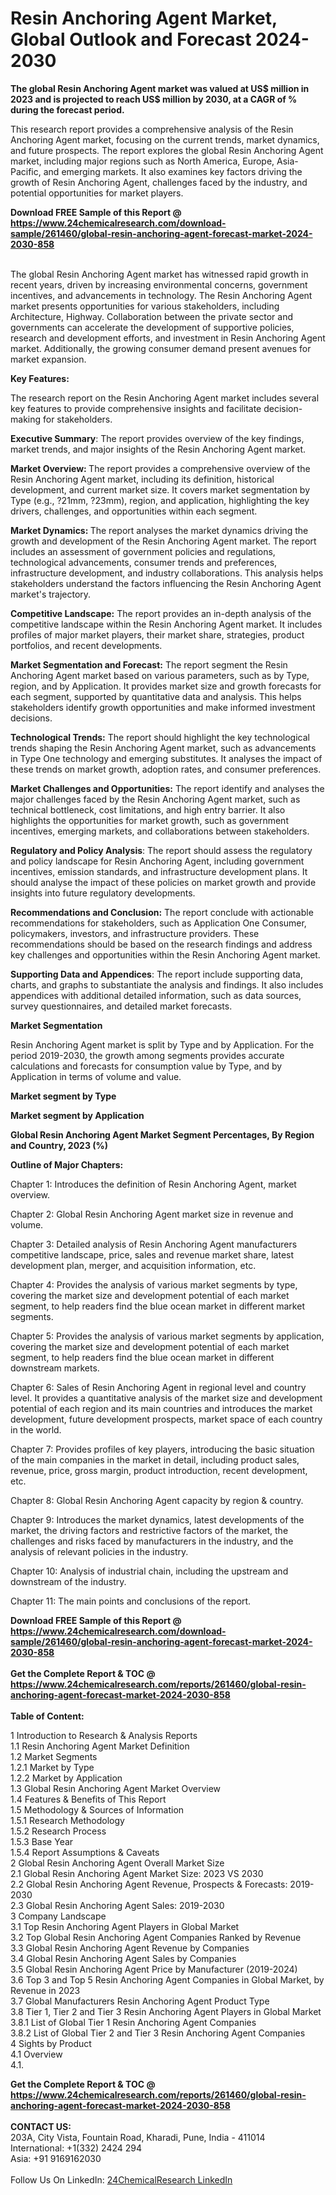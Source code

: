 <h1>Resin Anchoring Agent Market, Global Outlook and Forecast 2024-2030</h1><p><strong>The global Resin Anchoring Agent market was valued at US$ million in 2023 and is projected to reach US$ million by 2030, at a CAGR of % during the forecast period.</strong></p><p>
</p><p>This research report provides a comprehensive analysis of the Resin Anchoring Agent market, focusing on the current trends, market dynamics, and future prospects. The report explores the global Resin Anchoring Agent market, including major regions such as North America, Europe, Asia-Pacific, and emerging markets. It also examines key factors driving the growth of Resin Anchoring Agent, challenges faced by the industry, and potential opportunities for market players.</p><div><b>Download FREE Sample of this Report @ 
            <a href="https://www.24chemicalresearch.com/download-sample/261460/global-resin-anchoring-agent-forecast-market-2024-2030-858">
            https://www.24chemicalresearch.com/download-sample/261460/global-resin-anchoring-agent-forecast-market-2024-2030-858</a></b></div><br><p>
The global Resin Anchoring Agent market has witnessed rapid growth in recent years, driven by increasing environmental concerns, government incentives, and advancements in technology. The Resin Anchoring Agent market presents opportunities for various stakeholders, including Architecture, Highway. Collaboration between the private sector and governments can accelerate the development of supportive policies, research and development efforts, and investment in Resin Anchoring Agent market. Additionally, the growing consumer demand present avenues for market expansion.</p><p>
</p><p>
<strong>Key Features:</strong></p><p>
The research report on the Resin Anchoring Agent market includes several key features to provide comprehensive insights and facilitate decision-making for stakeholders.</p><p>
<strong>Executive Summary</strong>: The report provides overview of the key findings, market trends, and major insights of the Resin Anchoring Agent market.</p><p>
<strong>Market Overview: </strong>The report provides a comprehensive overview of the Resin Anchoring Agent market, including its definition, historical development, and current market size. It covers market segmentation by Type (e.g., ?21mm, ?23mm), region, and application, highlighting the key drivers, challenges, and opportunities within each segment.</p><p>
<strong>Market Dynamics: </strong>The report analyses the market dynamics driving the growth and development of the Resin Anchoring Agent market. The report includes an assessment of government policies and regulations, technological advancements, consumer trends and preferences, infrastructure development, and industry collaborations. This analysis helps stakeholders understand the factors influencing the Resin Anchoring Agent market's trajectory.</p><p>
<strong>Competitive Landscape:</strong> The report provides an in-depth analysis of the competitive landscape within the Resin Anchoring Agent market. It includes profiles of major market players, their market share, strategies, product portfolios, and recent developments.</p><p>
<strong>Market Segmentation and Forecast:</strong> The report segment the Resin Anchoring Agent market based on various parameters, such as by Type, region, and by Application. It provides market size and growth forecasts for each segment, supported by quantitative data and analysis. This helps stakeholders identify growth opportunities and make informed investment decisions.</p><p>
<strong>Technological Trends:</strong> The report should highlight the key technological trends shaping the Resin Anchoring Agent market, such as advancements in Type One technology and emerging substitutes. It analyses the impact of these trends on market growth, adoption rates, and consumer preferences.</p><p>
<strong>Market Challenges and Opportunities:</strong> The report identify and analyses the major challenges faced by the Resin Anchoring Agent market, such as technical bottleneck, cost limitations, and high entry barrier. It also highlights the opportunities for market growth, such as government incentives, emerging markets, and collaborations between stakeholders.</p><p>
<strong>Regulatory and Policy Analysis</strong>: The report should assess the regulatory and policy landscape for Resin Anchoring Agent, including government incentives, emission standards, and infrastructure development plans. It should analyse the impact of these policies on market growth and provide insights into future regulatory developments.</p><p>
<strong>Recommendations and Conclusion:</strong> The report conclude with actionable recommendations for stakeholders, such as Application One Consumer, policymakers, investors, and infrastructure providers. These recommendations should be based on the research findings and address key challenges and opportunities within the Resin Anchoring Agent market.</p><p>
<strong>Supporting Data and Appendices</strong>: The report include supporting data, charts, and graphs to substantiate the analysis and findings. It also includes appendices with additional detailed information, such as data sources, survey questionnaires, and detailed market forecasts.</p><p>
<strong>Market Segmentation</strong></p><p>
Resin Anchoring Agent market is split by Type and by Application. For the period 2019-2030, the growth among segments provides accurate calculations and forecasts for consumption value by Type, and by Application in terms of volume and value.</p><p>
<strong>Market segment by Type</strong></p><p>
</p><p>
</p><p><strong>Market segment by Application</strong></p><p>
</p><p>
</p><p><strong>Global Resin Anchoring Agent Market Segment Percentages, By Region and Country, 2023 (%)</strong></p><p>
</p><p>
</p><p><strong>Outline of Major Chapters:</strong></p><p>
Chapter 1: Introduces the definition of Resin Anchoring Agent, market overview.</p><p>
Chapter 2: Global Resin Anchoring Agent market size in revenue and volume.</p><p>
Chapter 3: Detailed analysis of Resin Anchoring Agent manufacturers competitive landscape, price, sales and revenue market share, latest development plan, merger, and acquisition information, etc.</p><p>
Chapter 4: Provides the analysis of various market segments by type, covering the market size and development potential of each market segment, to help readers find the blue ocean market in different market segments.</p><p>
Chapter 5: Provides the analysis of various market segments by application, covering the market size and development potential of each market segment, to help readers find the blue ocean market in different downstream markets.</p><p>
Chapter 6: Sales of Resin Anchoring Agent in regional level and country level. It provides a quantitative analysis of the market size and development potential of each region and its main countries and introduces the market development, future development prospects, market space of each country in the world.</p><p>
Chapter 7: Provides profiles of key players, introducing the basic situation of the main companies in the market in detail, including product sales, revenue, price, gross margin, product introduction, recent development, etc.</p><p>
Chapter 8: Global Resin Anchoring Agent capacity by region &amp; country.</p><p>
Chapter 9: Introduces the market dynamics, latest developments of the market, the driving factors and restrictive factors of the market, the challenges and risks faced by manufacturers in the industry, and the analysis of relevant policies in the industry.</p><p>
Chapter 10: Analysis of industrial chain, including the upstream and downstream of the industry.</p><p>
Chapter 11: The main points and conclusions of the report.</p><div><b>Download FREE Sample of this Report @ 
            <a href="https://www.24chemicalresearch.com/download-sample/261460/global-resin-anchoring-agent-forecast-market-2024-2030-858">
            https://www.24chemicalresearch.com/download-sample/261460/global-resin-anchoring-agent-forecast-market-2024-2030-858</a></b></div><br><div><b>Get the Complete Report & TOC @ 
            <a href="https://www.24chemicalresearch.com/reports/261460/global-resin-anchoring-agent-forecast-market-2024-2030-858">
            https://www.24chemicalresearch.com/reports/261460/global-resin-anchoring-agent-forecast-market-2024-2030-858</a></b></div><br>
            <b>Table of Content:</b><p>1 Introduction to Research & Analysis Reports<br />
    1.1 Resin Anchoring Agent Market Definition<br />
    1.2 Market Segments<br />
        1.2.1 Market by Type<br />
        1.2.2 Market by Application<br />
    1.3 Global Resin Anchoring Agent Market Overview<br />
    1.4 Features & Benefits of This Report<br />
    1.5 Methodology & Sources of Information<br />
        1.5.1 Research Methodology<br />
        1.5.2 Research Process<br />
        1.5.3 Base Year<br />
        1.5.4 Report Assumptions & Caveats<br />
2 Global Resin Anchoring Agent Overall Market Size<br />
    2.1 Global Resin Anchoring Agent Market Size: 2023 VS 2030<br />
    2.2 Global Resin Anchoring Agent Revenue, Prospects & Forecasts: 2019-2030<br />
    2.3 Global Resin Anchoring Agent Sales: 2019-2030<br />
3 Company Landscape<br />
    3.1 Top Resin Anchoring Agent Players in Global Market<br />
    3.2 Top Global Resin Anchoring Agent Companies Ranked by Revenue<br />
    3.3 Global Resin Anchoring Agent Revenue by Companies<br />
    3.4 Global Resin Anchoring Agent Sales by Companies<br />
    3.5 Global Resin Anchoring Agent Price by Manufacturer (2019-2024)<br />
    3.6 Top 3 and Top 5 Resin Anchoring Agent Companies in Global Market, by Revenue in 2023<br />
    3.7 Global Manufacturers Resin Anchoring Agent Product Type<br />
    3.8 Tier 1, Tier 2 and Tier 3 Resin Anchoring Agent Players in Global Market<br />
        3.8.1 List of Global Tier 1 Resin Anchoring Agent Companies<br />
        3.8.2 List of Global Tier 2 and Tier 3 Resin Anchoring Agent Companies<br />
4 Sights by Product<br />
    4.1 Overview<br />
        4.1.</p><div><b>Get the Complete Report & TOC @ 
            <a href="https://www.24chemicalresearch.com/reports/261460/global-resin-anchoring-agent-forecast-market-2024-2030-858">
            https://www.24chemicalresearch.com/reports/261460/global-resin-anchoring-agent-forecast-market-2024-2030-858</a></b></div><br><b>CONTACT US:</b><br>
            203A, City Vista, Fountain Road, Kharadi, Pune, India - 411014<br>
            International: +1(332) 2424 294<br>
            Asia: +91 9169162030 <br><br>
            Follow Us On LinkedIn: <a href="https://www.linkedin.com/company/24chemicalresearch/">24ChemicalResearch LinkedIn</a>